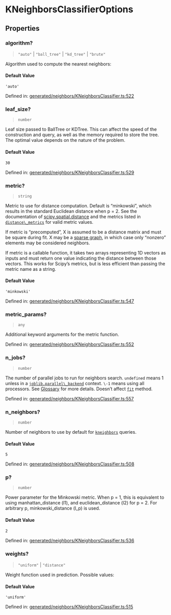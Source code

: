 # KNeighborsClassifierOptions

## Properties

### algorithm?

> `"auto"` \| `"ball_tree"` \| `"kd_tree"` \| `"brute"`

Algorithm used to compute the nearest neighbors:

#### Default Value

`'auto'`

Defined in:  [generated/neighbors/KNeighborsClassifier.ts:522](https://github.com/transitive-bullshit/scikit-learn-ts/blob/b59c1ff/packages/sklearn/src/generated/neighbors/KNeighborsClassifier.ts#L522)

### leaf\_size?

> `number`

Leaf size passed to BallTree or KDTree. This can affect the speed of the construction and query, as well as the memory required to store the tree. The optimal value depends on the nature of the problem.

#### Default Value

`30`

Defined in:  [generated/neighbors/KNeighborsClassifier.ts:529](https://github.com/transitive-bullshit/scikit-learn-ts/blob/b59c1ff/packages/sklearn/src/generated/neighbors/KNeighborsClassifier.ts#L529)

### metric?

> `string`

Metric to use for distance computation. Default is “minkowski”, which results in the standard Euclidean distance when p = 2. See the documentation of [scipy.spatial.distance](https://docs.scipy.org/doc/scipy/reference/spatial.distance.html) and the metrics listed in [`distance\_metrics`](sklearn.metrics.pairwise.distance_metrics.html#sklearn.metrics.pairwise.distance_metrics "sklearn.metrics.pairwise.distance_metrics") for valid metric values.

If metric is “precomputed”, X is assumed to be a distance matrix and must be square during fit. X may be a [sparse graph](../../glossary.html#term-sparse-graph), in which case only “nonzero” elements may be considered neighbors.

If metric is a callable function, it takes two arrays representing 1D vectors as inputs and must return one value indicating the distance between those vectors. This works for Scipy’s metrics, but is less efficient than passing the metric name as a string.

#### Default Value

`'minkowski'`

Defined in:  [generated/neighbors/KNeighborsClassifier.ts:547](https://github.com/transitive-bullshit/scikit-learn-ts/blob/b59c1ff/packages/sklearn/src/generated/neighbors/KNeighborsClassifier.ts#L547)

### metric\_params?

> `any`

Additional keyword arguments for the metric function.

Defined in:  [generated/neighbors/KNeighborsClassifier.ts:552](https://github.com/transitive-bullshit/scikit-learn-ts/blob/b59c1ff/packages/sklearn/src/generated/neighbors/KNeighborsClassifier.ts#L552)

### n\_jobs?

> `number`

The number of parallel jobs to run for neighbors search. `undefined` means 1 unless in a [`joblib.parallel\_backend`](https://joblib.readthedocs.io/en/latest/parallel.html#joblib.parallel_backend "(in joblib v1.3.0.dev0)") context. `\-1` means using all processors. See [Glossary](../../glossary.html#term-n_jobs) for more details. Doesn’t affect [`fit`](#sklearn.neighbors.KNeighborsClassifier.fit "sklearn.neighbors.KNeighborsClassifier.fit") method.

Defined in:  [generated/neighbors/KNeighborsClassifier.ts:557](https://github.com/transitive-bullshit/scikit-learn-ts/blob/b59c1ff/packages/sklearn/src/generated/neighbors/KNeighborsClassifier.ts#L557)

### n\_neighbors?

> `number`

Number of neighbors to use by default for [`kneighbors`](#sklearn.neighbors.KNeighborsClassifier.kneighbors "sklearn.neighbors.KNeighborsClassifier.kneighbors") queries.

#### Default Value

`5`

Defined in:  [generated/neighbors/KNeighborsClassifier.ts:508](https://github.com/transitive-bullshit/scikit-learn-ts/blob/b59c1ff/packages/sklearn/src/generated/neighbors/KNeighborsClassifier.ts#L508)

### p?

> `number`

Power parameter for the Minkowski metric. When p = 1, this is equivalent to using manhattan\_distance (l1), and euclidean\_distance (l2) for p = 2. For arbitrary p, minkowski\_distance (l\_p) is used.

#### Default Value

`2`

Defined in:  [generated/neighbors/KNeighborsClassifier.ts:536](https://github.com/transitive-bullshit/scikit-learn-ts/blob/b59c1ff/packages/sklearn/src/generated/neighbors/KNeighborsClassifier.ts#L536)

### weights?

> `"uniform"` \| `"distance"`

Weight function used in prediction. Possible values:

#### Default Value

`'uniform'`

Defined in:  [generated/neighbors/KNeighborsClassifier.ts:515](https://github.com/transitive-bullshit/scikit-learn-ts/blob/b59c1ff/packages/sklearn/src/generated/neighbors/KNeighborsClassifier.ts#L515)
